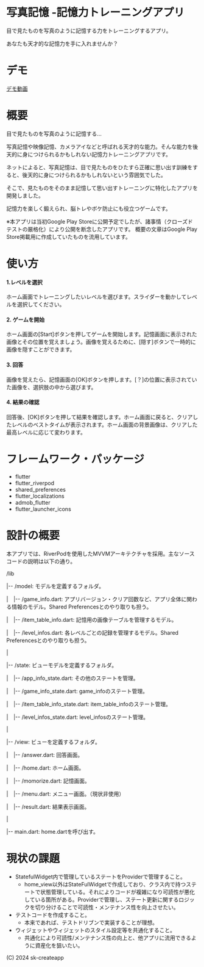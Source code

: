 # 写真記憶 -記憶力トレーニングアプリ

目で見たものを写真のように記憶する力をトレーニングするアプリ。

あなたも天才的な記憶力を手に入れませんか？

# デモ

[デモ動画](https://drive.google.com/file/d/1zehrxW1JasQIGNGl-_1EJAzcuSPsD8OV/view?usp=sharing)

# 概要

目で見たものを写真のように記憶する…

写真記憶や映像記憶、カメラアイなどと呼ばれる天才的な能力。そんな能力を後天的に身につけられるかもしれない記憶力トレーニングアプリです。

ネットによると、写真記憶は、目で見たものをひたすら正確に思い出す訓練をすると、後天的に身につけられるかもしれないという雰囲気でした。

そこで、見たものをそのまま記憶して思い出すトレーニングに特化したアプリを開発しました。

記憶力を楽しく鍛えられ、脳トレやボケ防止にも役立つゲームです。

※本アプリは当初Google Play Storeに公開予定でしたが、諸事情（クローズドテストの厳格化）により公開を断念したアプリです。
概要の文章はGoogle Play Store掲載用に作成していたものを流用しています。

# 使い方

#### 1.レベルを選択
ホーム画面でトレーニングしたいレベルを選びます。スライダーを動かしてレベルを選択してください。

#### 2. ゲームを開始
ホーム画面の[Start]ボタンを押してゲームを開始します。記憶画面に表示された画像とその位置を覚えましょう。画像を覚えるために、[隠す]ボタンで一時的に画像を隠すことができます。

#### 3. 回答
画像を覚えたら、記憶画面の[OK]ボタンを押します。[？]の位置に表示されていた画像を、選択肢の中から選びます。

#### 4. 結果の確認
回答後、[OK]ボタンを押して結果を確認します。ホーム画面に戻ると、クリアしたレベルのベストタイムが表示されます。ホーム画面の背景画像は、クリアした最高レベルに応じて変わります。

# フレームワーク・パッケージ

* flutter
* flutter_riverpod
* shared_preferences
* flutter_localizations
* admob_flutter
* flutter_launcher_icons

# 設計の概要

本アプリでは、RiverPodを使用したMVVMアーキテクチャを採用。主なソースコードの説明は以下の通り。

/lib

|-- /model: モデルを定義するフォルダ。

|　|-- /game_info.dart: アプリバージョン・クリア回数など、アプリ全体に関わる情報のモデル。Shared Preferencesとのやり取りも担う。

|　|-- /item_table_info.dart: 記憶用の画像テーブルを管理するモデル。

|　|-- /level_infos.dart: 各レベルごとの記録を管理するモデル。Shared Preferencesとのやり取りも担う。

|

|-- /state: ビューモデルを定義するフォルダ。

|　|-- /app_info_state.dart: その他のステートを管理。

|　|-- /game_info_state.dart: game_infoのステート管理。

|　|-- /item_table_info_state.dart: item_table_infoのステート管理。

|　|-- /level_infos_state.dart: level_infosのステート管理。

|

|-- /view: ビューを定義するフォルダ。

|　|-- /answer.dart: 回答画面。

|　|-- /home.dart: ホーム画面。

|　|-- /momorize.dart: 記憶画面。

|　|-- /menu.dart: メニュー画面。（現状非使用）

|　|-- /result.dart: 結果表示画面。

|

|-- main.dart: home.dartを呼び出す。

# 現状の課題

* StatefulWidget内で管理しているステートをProviderで管理すること。
  * home_view以外はStateFulWidgetで作成しており、クラス内で持つステートで状態管理している。それによりコードが複雑になり可読性が悪化している箇所がある。Providerで管理し、ステート更新に関するロジックを切り分けることで可読性・メンテナンス性を向上させたい。 
* テストコードを作成すること。
  * 本来であれば、テストドリブンで実装することが理想。
* ウィジェットやウィジェットのスタイル設定等を共通化すること。
  * 共通化により可読性/メンテナンス性の向上と、他アプリに流用できるように資産化を狙いたい。

(C) 2024 sk-createapp
